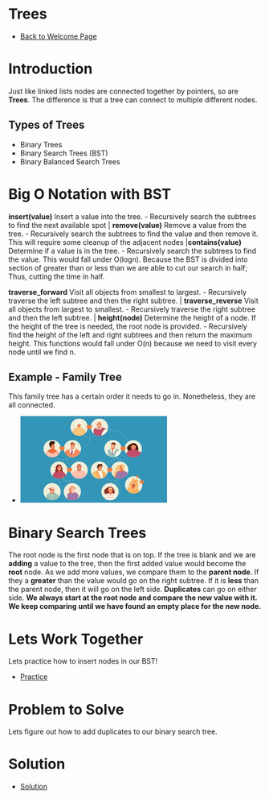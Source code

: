 # Trees
- [Back to Welcome Page](https://github.com/MarisabelTrejo/data-structure/blob/main/Welcome.md)
# Introduction
Just like linked lists nodes are connected together by pointers, so are **Trees**. The difference is that a tree can connect to multiple different nodes. 
## Types of Trees
- Binary Trees
- Binary Search Trees (BST)
- Binary Balanced Search Trees

# Big O Notation with BST
**insert(value)**	Insert a value into the tree.  - Recursively search the subtrees to find the next available spot | **remove(value)**	Remove a value from the tree.	- Recursively search the subtrees to find the value and then remove it. This will require some cleanup of the adjacent nodes |**contains(value)**	Determine if a value is in the tree. - Recursively search the subtrees to find the value. This would fall under O(logn). Because the BST is divided into section of greater than or less than we are able to cut our search in half; Thus, cutting the time in half.

**traverse_forward**	Visit all objects from smallest to largest.	 - Recursively traverse the left subtree and then the right subtree. |
**traverse_reverse**	Visit all objects from largest to smallest.	 - Recursively traverse the right subtree and then the left subtree. |
**height(node)** Determine the height of a node. If the height of the tree is needed, the root node is provided.	- Recursively find the height of the left and right subtrees and then return the maximum height. This functions would fall under O(n) because we need to visit every node until we find n.
## Example - Family Tree
This family tree has a certain order it needs to go in. Nonetheless, they are all connected.

- ![fam tree](Images/family-tree.jpeg)

# Binary Search Trees
The root node is the first node that is on top. If the tree is blank and we are **adding** a value to the tree, then the first added value would become the **root** node. As we add more values, we compare them to the **parent node**. If they a **greater** than the value would go on the right subtree. If it is **less** than the parent node, then it will go on the left side. **Duplicates** can go on either side.
**We always start at the root node and compare the new value with it. We keep comparing until we have found an empty place for the new node.**

# Lets Work Together
Lets practice how to insert nodes in our BST!
- [Practice](trees-prob.py)
# Problem to Solve
Lets figure out how to add duplicates to our binary search tree.
# Solution
- [Solution](trees-solution.py)

